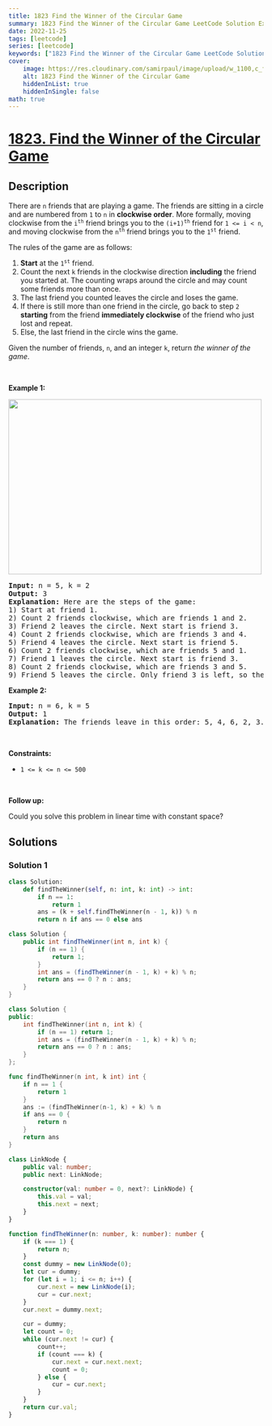 ```yaml
---
title: 1823 Find the Winner of the Circular Game
summary: 1823 Find the Winner of the Circular Game LeetCode Solution Explained
date: 2022-11-25
tags: [leetcode]
series: [leetcode]
keywords: ["1823 Find the Winner of the Circular Game LeetCode Solution Explained in all languages", "1823 Find the Winner of the Circular Game", "LeetCode", "leetcode solution in Python3 C++ Java Go PHP Ruby Swift TypeScript Rust C# JavaScript C", "GeeksforGeeks", "InterviewBit", "Coding Ninjas", "HackerRank", "HackerEarth", "CodeChef", "TopCoder", "AlgoExpert", "freeCodeCamp", "Codeforces", "GitHub", "AtCoder", "Samir Paul"]
cover:
    image: https://res.cloudinary.com/samirpaul/image/upload/w_1100,c_fit,co_rgb:FFFFFF,l_text:Arial_75_bold:1823 Find the Winner of the Circular Game - Solution Explained/problem-solving.webp
    alt: 1823 Find the Winner of the Circular Game
    hiddenInList: true
    hiddenInSingle: false
math: true
---
```



# [1823. Find the Winner of the Circular Game](https://leetcode.com/problems/find-the-winner-of-the-circular-game)


## Description

<p>There are <code>n</code> friends that are playing a game. The friends are sitting in a circle and are numbered from <code>1</code> to <code>n</code> in <strong>clockwise order</strong>. More formally, moving clockwise from the <code>i<sup>th</sup></code> friend brings you to the <code>(i+1)<sup>th</sup></code> friend for <code>1 &lt;= i &lt; n</code>, and moving clockwise from the <code>n<sup>th</sup></code> friend brings you to the <code>1<sup>st</sup></code> friend.</p>

<p>The rules of the game are as follows:</p>

<ol>
	<li><strong>Start</strong> at the <code>1<sup>st</sup></code> friend.</li>
	<li>Count the next <code>k</code> friends in the clockwise direction <strong>including</strong> the friend you started at. The counting wraps around the circle and may count some friends more than once.</li>
	<li>The last friend you counted leaves the circle and loses the game.</li>
	<li>If there is still more than one friend in the circle, go back to step <code>2</code> <strong>starting</strong> from the friend <strong>immediately clockwise</strong> of the friend who just lost and repeat.</li>
	<li>Else, the last friend in the circle wins the game.</li>
</ol>

<p>Given the number of friends, <code>n</code>, and an integer <code>k</code>, return <em>the winner of the game</em>.</p>

<p>&nbsp;</p>
<p><strong class="example">Example 1:</strong></p>
<img alt="" src="https://spcdn.pages.dev/leetcode/problems/1823.Find%20the%20Winner%20of%20the%20Circular%20Game/images/ic234-q2-ex11.png" style="width: 500px; height: 345px;" />
<pre>
<strong>Input:</strong> n = 5, k = 2
<strong>Output:</strong> 3
<strong>Explanation:</strong> Here are the steps of the game:
1) Start at friend 1.
2) Count 2 friends clockwise, which are friends 1 and 2.
3) Friend 2 leaves the circle. Next start is friend 3.
4) Count 2 friends clockwise, which are friends 3 and 4.
5) Friend 4 leaves the circle. Next start is friend 5.
6) Count 2 friends clockwise, which are friends 5 and 1.
7) Friend 1 leaves the circle. Next start is friend 3.
8) Count 2 friends clockwise, which are friends 3 and 5.
9) Friend 5 leaves the circle. Only friend 3 is left, so they are the winner.</pre>

<p><strong class="example">Example 2:</strong></p>

<pre>
<strong>Input:</strong> n = 6, k = 5
<strong>Output:</strong> 1
<strong>Explanation:</strong> The friends leave in this order: 5, 4, 6, 2, 3. The winner is friend 1.
</pre>

<p>&nbsp;</p>
<p><strong>Constraints:</strong></p>

<ul>
	<li><code>1 &lt;= k &lt;= n &lt;= 500</code></li>
</ul>

<p>&nbsp;</p>
<p><strong>Follow up:</strong></p>

<p>Could you solve this problem in linear time with constant space?</p>

## Solutions

### Solution 1

<!-- tabs:start -->

```python
class Solution:
    def findTheWinner(self, n: int, k: int) -> int:
        if n == 1:
            return 1
        ans = (k + self.findTheWinner(n - 1, k)) % n
        return n if ans == 0 else ans
```

```java
class Solution {
    public int findTheWinner(int n, int k) {
        if (n == 1) {
            return 1;
        }
        int ans = (findTheWinner(n - 1, k) + k) % n;
        return ans == 0 ? n : ans;
    }
}
```

```cpp
class Solution {
public:
    int findTheWinner(int n, int k) {
        if (n == 1) return 1;
        int ans = (findTheWinner(n - 1, k) + k) % n;
        return ans == 0 ? n : ans;
    }
};
```

```go
func findTheWinner(n int, k int) int {
	if n == 1 {
		return 1
	}
	ans := (findTheWinner(n-1, k) + k) % n
	if ans == 0 {
		return n
	}
	return ans
}
```

```ts
class LinkNode {
    public val: number;
    public next: LinkNode;

    constructor(val: number = 0, next?: LinkNode) {
        this.val = val;
        this.next = next;
    }
}

function findTheWinner(n: number, k: number): number {
    if (k === 1) {
        return n;
    }
    const dummy = new LinkNode(0);
    let cur = dummy;
    for (let i = 1; i <= n; i++) {
        cur.next = new LinkNode(i);
        cur = cur.next;
    }
    cur.next = dummy.next;

    cur = dummy;
    let count = 0;
    while (cur.next != cur) {
        count++;
        if (count === k) {
            cur.next = cur.next.next;
            count = 0;
        } else {
            cur = cur.next;
        }
    }
    return cur.val;
}
```

<!-- tabs:end -->

<!-- end -->
